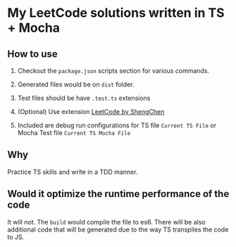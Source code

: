 # My LeetCode solutions written in TS + Mocha

## How to use

1. Checkout the `package.json` scripts section for various commands.

1. Generated files would be on `dist` folder.

1. Test files should be have `.test.ts` extensions

1. (Optional) Use extension [LeetCode by ShengChen](https://marketplace.visualstudio.com/items?itemName=shengchen.vscode-leetcode)

1. Included are debug run configurations for TS file `Current TS File` or Mocha Test file `Current TS Mocha File`

## Why

Practice TS skills and write in a TDD manner.

## Would it optimize the runtime performance of the code

It will not. The `build` would compile the file to es6. There will be also additional code that will be generated due to the way TS transpiles the code to JS.